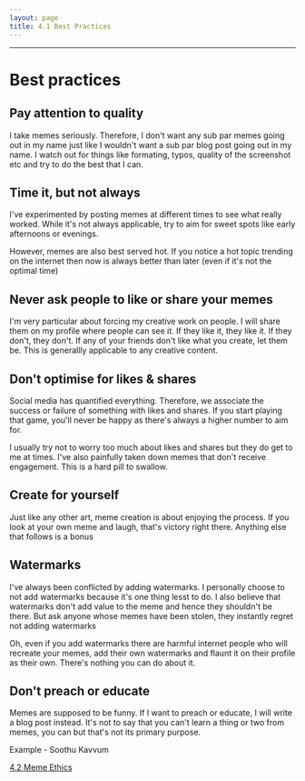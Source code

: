 ```yaml
---
layout: page
title: 4.1 Best Practices
---
```

---

# Best practices

## Pay attention to quality
I take memes seriously. Therefore, I don't want any sub par memes going out in my name just like I wouldn't want a sub par blog post going out in my name. I watch out for things like formating, typos, quality of the screenshot etc and try to do the best that I can.

## Time it, but not always
I've experimented by posting memes at different times to see what really worked. While it's not always applicable, try to aim for sweet spots like early afternoons or evenings.

However, memes are also best served hot. If you notice a hot topic trending on the internet then now is always better than later (even if it's not the optimal time)

## Never ask people to like or share your memes
I'm very particular about forcing my creative work on people. I will share them on my profile where people can see it. If they like it, they like it. If they don't, they don't. If any of your friends don't like what you create, let them be. This is generallly applicable to any creative content.

## Don't optimise for likes & shares
Social media has quantified everything. Therefore, we associate the success or failure of something with likes and shares. If you start playing that game, you'll never be happy as there's always a higher number to aim for.

I usually try not to worry too much about likes and shares but they do get to me at times. I've also painfully taken down memes that don't receive engagement. This is a hard pill to swallow.

## Create for yourself
Just like any other art, meme creation is about enjoying the process. If you look at your own meme and laugh, that's victory right there. Anything else that follows is a bonus

## Watermarks
I've always been conflicted by adding watermarks. I personally choose to not add watermarks because it's one thing lesst to do. I also believe that watermarks don't add value to the meme and hence they shouldn't be there. But ask anyone whose memes have been stolen, they instantly regret not adding watermarks

Oh, even if you add watermarks there are harmful internet people who will recreate your memes, add their own watermarks and flaunt it on their profile as their own. There's nothing you can do about it.

## Don't preach or educate
Memes are supposed to be funny. If I want to preach or educate, I will write a blog post instead. It's not to say that you can't learn a thing or two from memes, you can but that's not its primary purpose.

Example - Soothu Kavvum

<a href = '/42-meme-ethics/' class ='nav-button'> 4.2 Meme Ethics </a>
